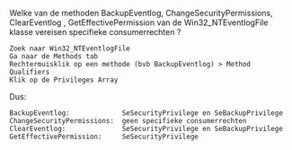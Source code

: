 Welke van de methoden BackupEventlog, ChangeSecurityPermissions, ClearEventlog , GetEffectivePermission van de Win32_NTEventlogFile klasse vereisen specifieke consumerrechten ?

```
Zoek naar Win32_NTEventlogFile
Ga naar de Methods tab
Rechtermuisklik op een methode (bvb BackupEventlog) > Method Qualifiers
Klik op de Privileges Array
```

Dus:

```
BackupEventlog:				SeSecurityPrivilege en SeBackupPrivilege
ChangeSecurityPermissions:	geen specifieke consumerrechten
ClearEventlog:				SeSecurityPrivilege en SeBackupPrivilege
GetEffectivePermission:		SeSecurityPrivilege
```